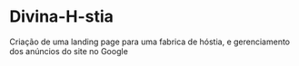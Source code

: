 # Divina-H-stia
Criação de uma landing page para uma fabrica de hóstia,  e gerenciamento dos anúncios do site no Google 
